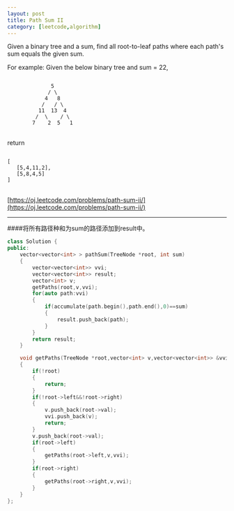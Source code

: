 ```yaml
---
layout: post
title: Path Sum II 
category: [leetcode,algorithm]
---
```


Given a binary tree and a sum, find all root-to-leaf paths where each path's sum equals the given sum.

For example:
Given the below binary tree and sum = 22,

<pre>
<code>
              5
             / \
            4   8
           /   / \
          11  13  4
         /  \    / \
        7    2  5   1
</code>
</pre>

return

<pre>
<code>
[
   [5,4,11,2],
   [5,8,4,5]
]
</code>
</pre>

[https://oj.leetcode.com/problems/path-sum-ii/](https://oj.leetcode.com/problems/path-sum-ii/)  

<!--break-->

---

####将所有路径种和为sum的路径添加到result中。
```c++
class Solution {
public:
    vector<vector<int> > pathSum(TreeNode *root, int sum) 
    {
        vector<vector<int>> vvi;
        vector<vector<int>> result;
        vector<int> v;
        getPaths(root,v,vvi);
        for(auto path:vvi)
        {
            if(accumulate(path.begin(),path.end(),0)==sum)
            {
                result.push_back(path);
            }
        }
        return result;
    }

    void getPaths(TreeNode *root,vector<int> v,vector<vector<int>> &vvi)
    {
        if(!root)
        {
            return;
        }
        if(!root->left&&!root->right)
        {
            v.push_back(root->val);
            vvi.push_back(v);
            return;
        }
        v.push_back(root->val);
        if(root->left)
        {
            getPaths(root->left,v,vvi);
        }
        if(root->right)
        {
            getPaths(root->right,v,vvi);
        }
    }
};
```
